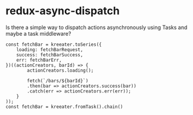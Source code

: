 # redux-async-dispatch

Is there a simple way to dispatch actions asynchronously using Tasks and maybe
a task middleware?

```
const fetchBar = kreeater.toSeries({
	loading: fetchBarRequest,
	success: fetchBarSuccess,
	err: fetchBarErr,
})((actionCreators, barId) => {
		actionCreators.loading();

		fetch(`/bars/${barId}`)
		.then(bar => actionCreators.success(bar))
		.catch(err => actionCreators.err(err));
	}
));
const fetchBar = kreeater.fromTask().chain()
```
